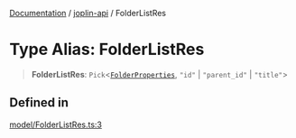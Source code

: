 [Documentation](../../packages.md) / [joplin-api](../index.md) / FolderListRes

# Type Alias: FolderListRes

> **FolderListRes**: `Pick`\<[`FolderProperties`](../interfaces/FolderProperties.md), `"id"` \| `"parent_id"` \| `"title"`\>

## Defined in

[model/FolderListRes.ts:3](https://github.com/rxliuli/joplin-utils/blob/4824c3237f6c8bc282f001f71c149c89286aefdc/packages/joplin-api/src/model/FolderListRes.ts#L3)
